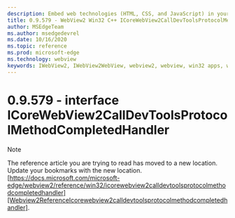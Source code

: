 ```yaml
---
description: Embed web technologies (HTML, CSS, and JavaScript) in your native applications with the Microsoft Edge WebView2 control
title: 0.9.579 - WebView2 Win32 C++ ICoreWebView2CallDevToolsProtocolMethodCompletedHandler
author: MSEdgeTeam
ms.author: msedgedevrel
ms.date: 10/16/2020
ms.topic: reference
ms.prod: microsoft-edge
ms.technology: webview
keywords: IWebView2, IWebView2WebView, webview2, webview, win32 apps, win32, edge, ICoreWebView2, ICoreWebView2Controller, browser control, edge html, ICoreWebView2CallDevToolsProtocolMethodCompletedHandler
---
```


# 0.9.579 - interface ICoreWebView2CallDevToolsProtocolMethodCompletedHandler 

> [!NOTE]
> The reference article you are trying to read has moved to a new location.  
> Update your bookmarks with the new location.  
> [https://docs.microsoft.com/microsoft-edge/webview2/reference/win32/icorewebview2calldevtoolsprotocolmethodcompletedhandler][Webview2ReferenceIcorewebview2calldevtoolsprotocolmethodcompletedhandler].  

[Webview2ReferenceIcorewebview2calldevtoolsprotocolmethodcompletedhandler]: /microsoft-edge/webview2/reference/win32/icorewebview2calldevtoolsprotocolmethodcompletedhandler "interface ICoreWebView2CallDevToolsProtocolMethodCompletedHandler | Microsoft Docs"
